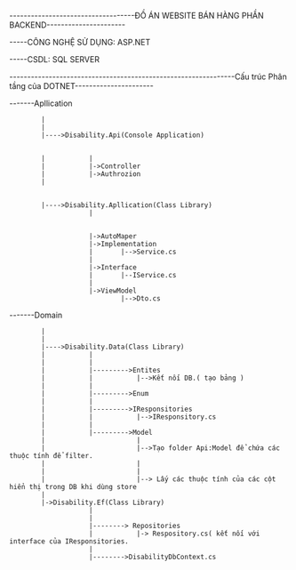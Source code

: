 -----------------------------------ĐỒ ÁN WEBSITE BÁN HÀNG PHẦN BACKEND----------------------

-----CÔNG NGHỆ SỬ DỤNG: ASP.NET

-----CSDL: SQL SERVER



---------------------------------------------------------------Cấu trúc Phân tầng của DOTNET----------------------


-------Apllication


			|
			|
			|---->Disability.Api(Console Application)
			
			
			|			|
			|			|->Controller
			|			|->Authrozion
			|
			
			
			|---->Disability.Apllication(Class Library)
						|
						
						
						|->AutoMaper
						|->Implementation
						|		|-->Service.cs
						|
						|->Interface
						|		|--IService.cs
						|
						|->ViewModel
								|-->Dto.cs
-------Domain



			|
			|
			|---->Disability.Data(Class Library)			
			|			|
			|			|
			|			|--------->Entites
			|			|			|-->Kết nối DB.( tạo bảng )
			|			|
			|			|--------->Enum
			|			|
			|			|--------->IResponsitories
			|			|			|-->IResponsitory.cs
			|			|
			|			|--------->Model
			|						|
			|						|-->Tạo folder Api:Model để chứa các thuộc tính để filter.
			|						|		
			|						|
			|						|--> Lấy các thuộc tính của các cột hiển thị trong DB khi dùng store
			|			
			|->Disability.Ef(Class Library)
						|
						|
						|--------> Repositories
						|			|-> Respository.cs( kết nối với interface của IResponsitories.
						|
						|-------->DisabilityDbContext.cs

